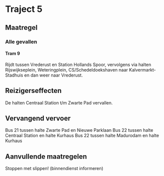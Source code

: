 # Traject 5
## Maatregel
### Alle gevallen

#### Tram 9
Rijdt tussen Vrederust en Station Hollands Spoor, vervolgens via halten Rijswijkseplein, Weteringplein, CS/Schedeldoekshaven naar Kalvermarkt-Stadhuis en dan weer naar Vrederust.

## Reizigerseffecten
De halten Centraal Station t/m Zwarte Pad vervallen.

## Vervangend vervoer
Bus 21 tussen halte Zwarte Pad en Nieuwe Parklaan
Bus 22 tussen halte Centraal Station en halte Kurhaus
Bus 22 tussen halte Madurodam en halte Kurhaus

## Aanvullende maatregelen
Stoppen met  slippen! (binnendienst informeren)
